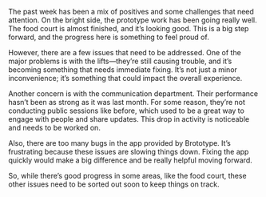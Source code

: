 The past week has been a mix of positives and some challenges that need attention. On the bright side, the prototype work has been going really well. The food court is almost finished, and it’s looking good. This is a big step forward, and the progress here is something to feel proud of.

However, there are a few issues that need to be addressed. One of the major problems is with the lifts—they’re still causing trouble, and it’s becoming something that needs immediate fixing. It’s not just a minor inconvenience; it’s something that could impact the overall experience.

Another concern is with the communication department. Their performance hasn’t been as strong as it was last month. For some reason, they’re not conducting public sessions like before, which used to be a great way to engage with people and share updates. This drop in activity is noticeable and needs to be worked on.

Also, there are too many bugs in the app provided by Brototype. It’s frustrating because these issues are slowing things down. Fixing the app quickly would make a big difference and be really helpful moving forward.

So, while there’s good progress in some areas, like the food court, these other issues need to be sorted out soon to keep things on track.